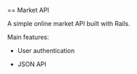 == Market API

A simple online market API built with Rails.

Main features:

* User authentication

* JSON API
